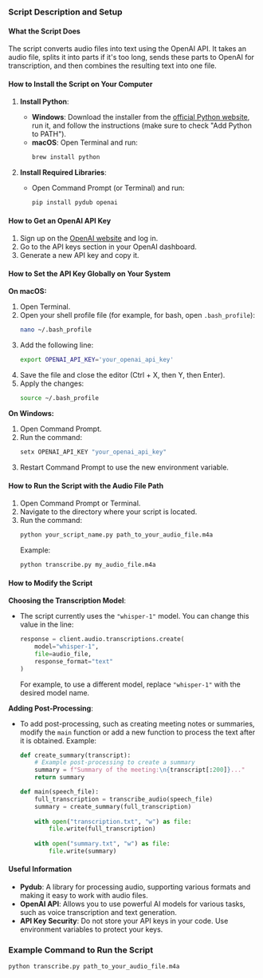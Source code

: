 ### Script Description and Setup

#### What the Script Does

The script converts audio files into text using the OpenAI API. It takes an audio file, splits it into parts if it's too long, sends these parts to OpenAI for transcription, and then combines the resulting text into one file.

#### How to Install the Script on Your Computer

1. **Install Python**: 
   - **Windows**: Download the installer from the [official Python website](https://www.python.org/downloads/windows/), run it, and follow the instructions (make sure to check "Add Python to PATH").
   - **macOS**: Open Terminal and run:
     ```sh
     brew install python
     ```

2. **Install Required Libraries**:
   - Open Command Prompt (or Terminal) and run:
     ```sh
     pip install pydub openai
     ```

#### How to Get an OpenAI API Key

1. Sign up on the [OpenAI website](https://www.openai.com) and log in.
2. Go to the API keys section in your OpenAI dashboard.
3. Generate a new API key and copy it.

#### How to Set the API Key Globally on Your System

**On macOS:**
1. Open Terminal.
2. Open your shell profile file (for example, for bash, open `.bash_profile`):
   ```sh
   nano ~/.bash_profile
   ```
3. Add the following line:
   ```sh
   export OPENAI_API_KEY='your_openai_api_key'
   ```
4. Save the file and close the editor (Ctrl + X, then Y, then Enter).
5. Apply the changes:
   ```sh
   source ~/.bash_profile
   ```

**On Windows:**
1. Open Command Prompt.
2. Run the command:
   ```cmd
   setx OPENAI_API_KEY "your_openai_api_key"
   ```
3. Restart Command Prompt to use the new environment variable.

#### How to Run the Script with the Audio File Path

1. Open Command Prompt or Terminal.
2. Navigate to the directory where your script is located.
3. Run the command:
   ```sh
   python your_script_name.py path_to_your_audio_file.m4a
   ```
   Example:
   ```sh
   python transcribe.py my_audio_file.m4a
   ```

#### How to Modify the Script

**Choosing the Transcription Model**:
- The script currently uses the `"whisper-1"` model. You can change this value in the line:
  ```python
  response = client.audio.transcriptions.create(
      model="whisper-1",
      file=audio_file,
      response_format="text"
  )
  ```
  For example, to use a different model, replace `"whisper-1"` with the desired model name.

**Adding Post-Processing**:
- To add post-processing, such as creating meeting notes or summaries, modify the `main` function or add a new function to process the text after it is obtained. Example:

  ```python
  def create_summary(transcript):
      # Example post-processing to create a summary
      summary = f"Summary of the meeting:\n{transcript[:200]}..."
      return summary

  def main(speech_file):
      full_transcription = transcribe_audio(speech_file)
      summary = create_summary(full_transcription)
      
      with open("transcription.txt", "w") as file:
          file.write(full_transcription)
      
      with open("summary.txt", "w") as file:
          file.write(summary)
  ```

#### Useful Information

- **Pydub**: A library for processing audio, supporting various formats and making it easy to work with audio files.
- **OpenAI API**: Allows you to use powerful AI models for various tasks, such as voice transcription and text generation.
- **API Key Security**: Do not store your API keys in your code. Use environment variables to protect your keys.

### Example Command to Run the Script

```sh
python transcribe.py path_to_your_audio_file.m4a
```
